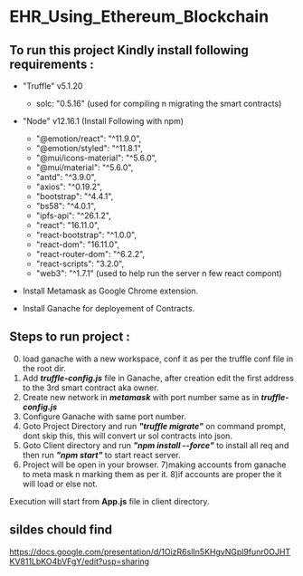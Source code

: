 # EHR_Using_Ethereum_Blockchain

## To run this project Kindly install following requirements :

* "Truffle" v5.1.20
    * solc: "0.5.16"
    (used for compiling n migrating the smart contracts)
* "Node" v12.16.1 (Install Following with npm)
    * "@emotion/react": "^11.9.0",
    * "@emotion/styled": "^11.8.1",
    * "@mui/icons-material": "^5.6.0",
    * "@mui/material": "^5.6.0",
    * "antd": "^3.9.0",
    * "axios": "^0.19.2",
    * "bootstrap": "^4.4.1",
    * "bs58": "^4.0.1",
    * "ipfs-api": "^26.1.2",
    * "react": "16.11.0",
    * "react-bootstrap": "^1.0.0",
    * "react-dom": "16.11.0",
    * "react-router-dom": "^6.2.2",
    * "react-scripts": "3.2.0",
    * "web3": "^1.7.1"
	(used to help run the server n few react compont)

* Install Metamask as Google Chrome extension.

* Install Ganache for deployement of Contracts.

## Steps to run project : 
0) load ganache with a new workspace, conf it as per the truffle conf file in the root dir.
1) Add ___truffle-config.js___ file in Ganache, after creation edit the first address to the 3rd smart contract aka owner.
2) Create new network in ___metamask___ with port number same as in ___truffle-config.js___
3) Configure Ganache with same port number.
4) Goto Project Directory and run ___"truffle migrate"___ on command prompt, dont skip this, this will convert ur sol contracts into json.
5) Goto Client directory and run ___"npm install --force"___ to install all req and then run ___"npm start"___ to start react server.
6) Project will be open in your browser.
7)making accounts from ganache to meta mask n marking them as per it.
8)if accounts are proper the it will load or else not.

Execution will start from __App.js__ file in client directory.

## sildes chould find

https://docs.google.com/presentation/d/1OizR6slIn5KHgvNGpl9funr0OJHTKV811LbKO4bVFgY/edit?usp=sharing

